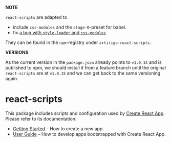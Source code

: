 **NOTE**

`react-scripts` are adapted to

- include `css-modules` and the `stage-0`-preset for babel.
- fix [a bug with `style-loader` and `css-modules`](https://github.com/webpack-contrib/style-loader/issues/182).

They can be found in the `npm`-registry under `artirigo-react-scripts`.


**VERSIONS**

As the current version in the `package.json` already points to `v1.0.14` and is published to npm, we should install it from a feature branch until the original `react-scripts` are at `v1.0.15` and we can get back to the same versioning again.


# react-scripts

This package includes scripts and configuration used by [Create React App](https://github.com/facebookincubator/create-react-app).<br>
Please refer to its documentation:

* [Getting Started](https://github.com/facebookincubator/create-react-app/blob/master/README.md#getting-started) – How to create a new app.
* [User Guide](https://github.com/facebookincubator/create-react-app/blob/master/packages/react-scripts/template/README.md) – How to develop apps bootstrapped with Create React App.
